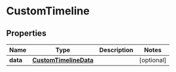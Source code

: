 

# CustomTimeline


## Properties

| Name | Type | Description | Notes |
|------------ | ------------- | ------------- | -------------|
|**data** | [**CustomTimelineData**](CustomTimelineData.md) |  |  [optional] |



